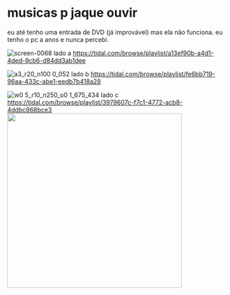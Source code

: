 # musicas p jaque ouvir

eu até tenho uma entrada de DVD (já improvável) mas ela não funciona. eu tenho o pc a anos e nunca percebi.

![screen-0068](https://user-images.githubusercontent.com/67103901/184951326-45f182fd-35cc-4cba-a146-38262c8ba956.jpg)
lado a
https://tidal.com/browse/playlist/a13ef90b-a4d1-4ded-9cb6-d84dd3ab1dee

![a3_r20_n100 0_052](https://user-images.githubusercontent.com/67103901/184951359-5e3d1019-1853-4890-b774-d4b6f60800dc.jpg)
lado b
https://tidal.com/browse/playlist/fe6bb719-96aa-433c-abe1-eedb7b418a28

![w0 5_r10_n250_o0 1_675_434](https://user-images.githubusercontent.com/67103901/184952716-25a2e252-1d82-47a5-a5ee-2d8c882318d4.jpg)
lado c
https://tidal.com/browse/playlist/3979607c-f7c1-4772-acb8-4ddbc868bce3
<img src="https://user-images.githubusercontent.com/67103901/184952716-25a2e252-1d82-47a5-a5ee-2d8c882318d4.jpg" width="400" height="400" />
